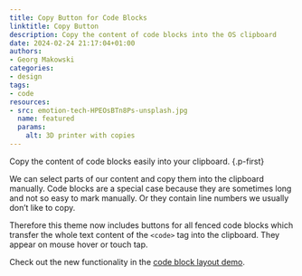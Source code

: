 ```yaml
---
title: Copy Button for Code Blocks
linktitle: Copy Button
description: Copy the content of code blocks into the OS clipboard
date: 2024-02-24 21:17:04+01:00
authors:
- Georg Makowski
categories:
- design
tags:
- code
resources:
- src: emotion-tech-HPEOsBTn8Ps-unsplash.jpg
  name: featured
  params:
    alt: 3D printer with copies
---
```


Copy the content of code blocks easily into your clipboard.
{.p-first}
<!--more-->

We can select parts of our content and copy them into the clipboard manually. Code blocks are a special case because they are sometimes long and not so easy to mark manually. Or they contain line numbers we usually don’t like to copy.

Therefore this theme now includes buttons for all fenced code blocks which transfer the whole text content of the `<code>` tag into the clipboard. They appear on mouse hover or touch tap.

Check out the new functionality in the [code block layout demo](/blog/codelayout).
